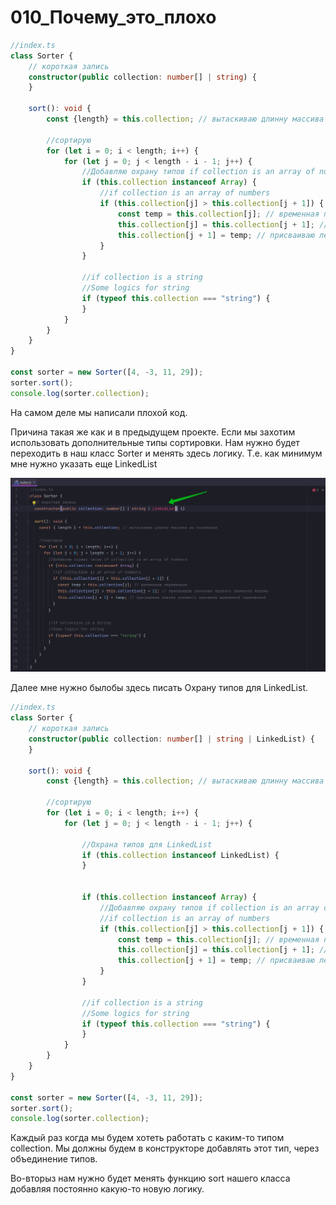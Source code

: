 # 010_Почему_это_плохо

```ts
//index.ts
class Sorter {
    // короткая запись
    constructor(public collection: number[] | string) {
    }

    sort(): void {
        const {length} = this.collection; // вытаскиваю длинну массива из коллекции

        //сортирую
        for (let i = 0; i < length; i++) {
            for (let j = 0; j < length - i - 1; j++) {
                //Добавляю охрану типов if collection is an array of numbers
                if (this.collection instanceof Array) {
                    //if collection is an array of numbers
                    if (this.collection[j] > this.collection[j + 1]) {
                        const temp = this.collection[j]; // временная переменная
                        this.collection[j] = this.collection[j + 1]; // присваиваю значение правого элемента левому
                        this.collection[j + 1] = temp; // присваиваю левому элементу значение временной переменной
                    }
                }

                //if collection is a string
                //Some logics for string
                if (typeof this.collection === "string") {
                }
            }
        }
    }
}

const sorter = new Sorter([4, -3, 11, 29]);
sorter.sort();
console.log(sorter.collection);

```

На самом деле мы написали плохой код.

Причина такая же как и в предыдущем проекте. Если мы захотим использовать дополнительные типы сортировки. Нам нужно
будет переходить в наш класс Sorter и менять здесь логику. Т.е. как минимум мне нужно указать еще LinkedList

![](img/001.jpg)

Далее мне нужно былобы здесь писать Охрану типов для LinkedList.

```ts
//index.ts
class Sorter {
    // короткая запись
    constructor(public collection: number[] | string | LinkedList) {
    }

    sort(): void {
        const {length} = this.collection; // вытаскиваю длинну массива из коллекции

        //сортирую
        for (let i = 0; i < length; i++) {
            for (let j = 0; j < length - i - 1; j++) {

                //Охрана типов для LinkedList
                if (this.collection instanceof LinkedList) {
                }


                if (this.collection instanceof Array) {
                    //Добавляю охрану типов if collection is an array of numbers
                    //if collection is an array of numbers
                    if (this.collection[j] > this.collection[j + 1]) {
                        const temp = this.collection[j]; // временная переменная
                        this.collection[j] = this.collection[j + 1]; // присваиваю значение правого элемента левому
                        this.collection[j + 1] = temp; // присваиваю левому элементу значение временной переменной
                    }
                }

                //if collection is a string
                //Some logics for string
                if (typeof this.collection === "string") {
                }
            }
        }
    }
}

const sorter = new Sorter([4, -3, 11, 29]);
sorter.sort();
console.log(sorter.collection);

```

Каждый раз когда мы будем хотеть работать с каким-то типом collection. Мы должны будем в конструкторе добавлять этот
тип, через объединение типов.

Во-вторыз нам нужно будет менять функцию sort нашего класса добавляя постоянно какую-то новую логику.